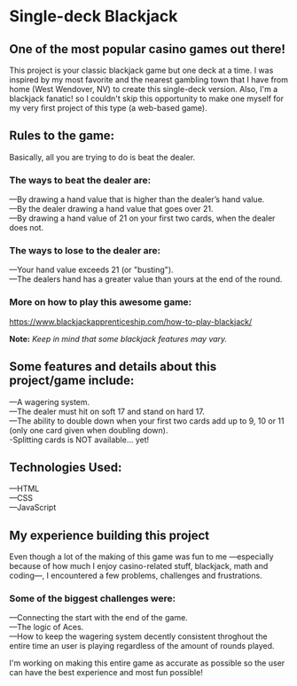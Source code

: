 # Single-deck Blackjack

## One of the most popular casino games out there!

This project is your classic blackjack game but one deck at a time. I was inspired by my most favorite and 
the nearest gambling town that I have from home (West Wendover, NV) to create this single-deck version.
Also, I'm a blackjack fanatic! so I couldn't skip this opportunity to make one myself for my very first project of this type (a web-based game).

## Rules to the game:

Basically, all you are trying to do is beat the dealer.

### The ways to beat the dealer are:

—By drawing a hand value that is higher than the dealer’s hand value. </br>
—By the dealer drawing a hand value that goes over 21. </br>
—By drawing a hand value of 21 on your first two cards, when the dealer does not. <br>

### The ways to lose to the dealer are: 

—Your hand value exceeds 21 (or "busting"). </br>
—The dealers hand has a greater value than yours at the end of the round. </br>

### More on how to play this awesome game: 

https://www.blackjackapprenticeship.com/how-to-play-blackjack/

<b>Note:</b> <i>Keep in mind that some blackjack features may vary.</i>

## Some features and details about this project/game include:

—A wagering system. </br>
—The dealer must hit on soft 17 and stand on hard 17. </br>
—The ability to double down when your first two cards add up to 9, 10 or 11 (only one card given when doubling down). </br>
-Splitting cards is NOT available... yet!

## Technologies Used:

—HTML </br>
—CSS </br>
—JavaScript </br>

## My experience building this project

Even though a lot of the making of this game was fun to me —especially because of how much I enjoy 
casino-related stuff, blackjack, math and coding—, I encountered a few problems, challenges and frustrations.

### Some of the biggest challenges were:

—Connecting the start with the end of the game. </br>
—The logic of Aces. </br>
—How to keep the wagering system decently consistent throghout the entire time an user
is playing regardless of the amount of rounds played.

I'm working on making this entire game as accurate as possible so the user can have the best experience and most fun possible!
